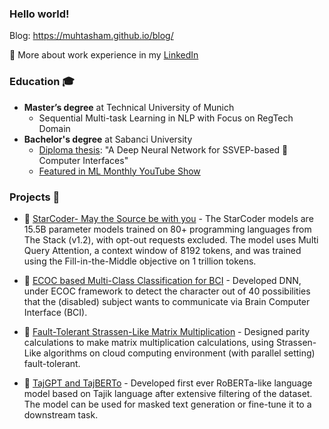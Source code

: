 ### Hello world!

Blog: https://muhtasham.github.io/blog/

🔗 More about work experience in my [LinkedIn](https://www.linkedin.com/in/muhtasham/)

### Education 🎓
- **Master’s degree** at Technical University of Munich
  - Sequential Multi-task Learning in NLP with Focus on RegTech Domain
- **Bachelor's degree** at Sabanci University
  - [Diploma thesis](https://github.com/osmanberke/Deep-SSVEP-BCI): "A Deep Neural Network for SSVEP-based 🧠 Computer Interfaces"
  - [Featured in ML Monthly YouTube Show](https://youtu.be/cNDA60YLVdQ?t=251) 

### Projects 🚀
- 📑 [StarCoder- May the Source be with you](https://drive.google.com/file/d/1cN-b9GnWtHzQRoE7M7gAEyivY0kl4BYs/view) - The StarCoder models are 15.5B parameter models trained on 80+ programming languages from The Stack (v1.2), with opt-out requests excluded. The model uses Multi Query Attention, a context window of 8192 tokens, and was trained using the Fill-in-the-Middle objective on 1 trillion tokens.

- 📑 [ECOC based Multi-Class Classification for BCI](https://ieeexplore.ieee.org/abstract/document/9531496) - Developed DNN, under ECOC framework to detect the character out of 40 possibilities that the (disabled) subject wants to communicate via Brain Computer Interface (BCI).

- 📑 [Fault-Tolerant Strassen-Like Matrix Multiplication](https://ieeexplore.ieee.org/document/9302383) - Designed parity calculations to make matrix multiplication calculations, using Strassen-Like algorithms on cloud computing environment (with parallel setting) fault-tolerant.

- 📑 [TajGPT and TajBERTo](https://wandb.ai/muhtasham/tajberto/reports/My-learnings-from-training-TajBERTo--VmlldzoyMTEyNDQx) - Developed first ever RoBERTa-like language model based on Tajik language after extensive filtering of the dataset. The model can be used for masked text generation or fine-tune it to a downstream task.
